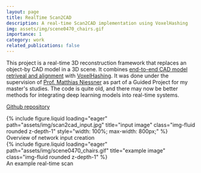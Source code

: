 ```yaml
---
layout: page
title: RealTime Scan2CAD
description: A real-time Scan2CAD implementation using VoxelHashing
img: assets/img/scene0470_chairs.gif
importance: 1
category: work
related_publications: false
---
```


This project is a real-time 3D reconstruction framework that replaces an object-by CAD model in a 3D scene. It combines [end-to-end CAD model retriveal and alignment](https://arxiv.org/pdf/1906.04201) with [VoxelHashing](https://niessnerlab.org/papers/2013/4hashing/niessner2013hashing.pdf). It was done under the supervision of [Prof. Matthias Niessner](https://www.niessnerlab.org/) as part of a Guided Project for my master's studies. The code is quite old, and there may now be better methods for integrating deep learning models into real-time systems. 


[Github repository](https://github.com/theycallmefm/RealTime-Scan2CAD)


<div class="row justify-content-center">
    <div class="col-md-10 col-sm-12 mt-3 mt-md-0 text-center">
        {% include figure.liquid loading="eager" path="assets/img/scan2cad_input.jpg" title="input image" class="img-fluid rounded z-depth-1" style="width: 100%; max-width: 800px;" %}
    </div>
</div>
<div class="caption text-center">
    Overview of network input creation
</div>


<div class="row">
    <div class="col-sm mt-3 mt-md-0">
        {% include figure.liquid loading="eager" path="assets/img/scene0470_chairs.gif" title="example image" class="img-fluid rounded z-depth-1" %}
    </div>
</div>
<div class="caption">
    An example real-time scan
</div>
